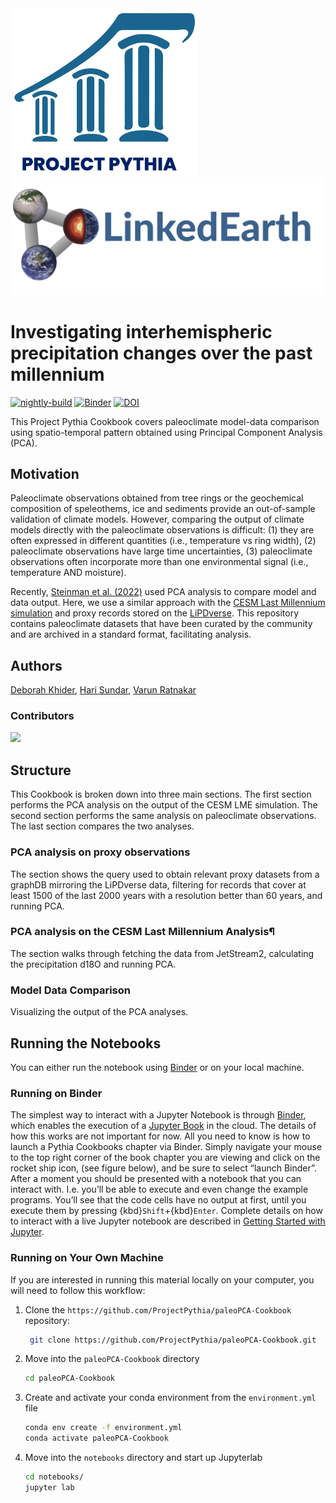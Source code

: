 <img src="thumbnail.png" alt="thumbnail" width="300"/>
<img src="https://github.com/LinkedEarth/Logos/blob/master/LinkedEarth_medium.png?raw=true" alt="LinkedEarth Logo" width="500">

# Investigating interhemispheric precipitation changes over the past millennium

[![nightly-build](https://github.com/ProjectPythia/paleoPCA-Cookbook/actions/workflows/nightly-build.yaml/badge.svg)](https://github.com/ProjectPythia/paleoPCA-Cookbook/actions/workflows/nightly-build.yaml)
[![Binder](https://binder.projectpythia.org/badge_logo.svg)](https://binder.projectpythia.org/v2/gh/ProjectPythia/paleoPCA-Cookbook/main?labpath=notebooks)
[![DOI](https://zenodo.org/badge/813352705.svg)](https://zenodo.org/badge/latestdoi/813352705)

This Project Pythia Cookbook covers paleoclimate model-data comparison using spatio-temporal pattern obtained using Principal Component Analysis (PCA).

## Motivation

Paleoclimate observations obtained from tree rings or the geochemical composition of speleothems, ice and sediments provide an out-of-sample validation of climate models. However, comparing the output of climate models directly with the paleoclimate observations is difficult: (1) they are often expressed in different quantities (i.e., temperature vs ring width), (2) paleoclimate observations have large time uncertainties, (3) paleoclimate observations often incorporate more than one environmental signal (i.e., temperature AND moisture).

Recently, [Steinman et al. (2022)](https://doi.org/10.1073/pnas.2120015119) used PCA analysis to compare model and data output. Here, we use a similar approach with the [CESM Last Millennium simulation](https://www2.cesm.ucar.edu/models/cesm1.2/) and proxy records stored on the [LiPDverse](https://lipdverse.org). This repository contains paleoclimate datasets that have been curated by the community and are archived in a standard format, facilitating analysis. 

## Authors

[Deborah Khider](https://github.com/khider), [Hari Sundar](https://github.com/sriharisundar), [Varun Ratnakar](https://github.com/varunratnakar)

### Contributors

<a href="https://github.com/ProjectPythia/paleoPCA-Cookbook/graphs/contributors">
  <img src="https://contrib.rocks/image?repo=ProjectPythia/paleoPCA-Cookbook" />
</a>

## Structure

This Cookbook is broken down into three main sections. The first section performs the PCA analysis on the output of the CESM LME simulation. The second section performs the same analysis on paleoclimate observations. The last section compares the two analyses.

### PCA analysis on proxy observations

The section shows the query used to obtain relevant proxy datasets from a graphDB mirroring the LiPDverse data, filtering for records that cover at least 1500 of the last 2000 years with a resolution better than 60 years, and running PCA.

### PCA analysis on the CESM Last Millennium Analysis¶

The section walks through fetching the data from JetStream2, calculating the precipitation d18O and running PCA. 


### Model Data Comparison

Visualizing the output of the PCA analyses. 

## Running the Notebooks

You can either run the notebook using [Binder](https://binder.projectpythia.org/) or on your local machine.

### Running on Binder

The simplest way to interact with a Jupyter Notebook is through
[Binder](https://binder.projectpythia.org/), which enables the execution of a
[Jupyter Book](https://jupyterbook.org) in the cloud. The details of how this works are not
important for now. All you need to know is how to launch a Pythia
Cookbooks chapter via Binder. Simply navigate your mouse to
the top right corner of the book chapter you are viewing and click
on the rocket ship icon, (see figure below), and be sure to select
“launch Binder”. After a moment you should be presented with a
notebook that you can interact with. I.e. you’ll be able to execute
and even change the example programs. You’ll see that the code cells
have no output at first, until you execute them by pressing
{kbd}`Shift`\+{kbd}`Enter`. Complete details on how to interact with
a live Jupyter notebook are described in [Getting Started with
Jupyter](https://foundations.projectpythia.org/foundations/getting-started-jupyter.html).

### Running on Your Own Machine

If you are interested in running this material locally on your computer, you will need to follow this workflow:

1. Clone the `https://github.com/ProjectPythia/paleoPCA-Cookbook` repository:

   ```bash
    git clone https://github.com/ProjectPythia/paleoPCA-Cookbook.git
   ```

1. Move into the `paleoPCA-Cookbook` directory
   ```bash
   cd paleoPCA-Cookbook
   ```
1. Create and activate your conda environment from the `environment.yml` file
   ```bash
   conda env create -f environment.yml
   conda activate paleoPCA-Cookbook
   ```
1. Move into the `notebooks` directory and start up Jupyterlab
   ```bash
   cd notebooks/
   jupyter lab
   ```

